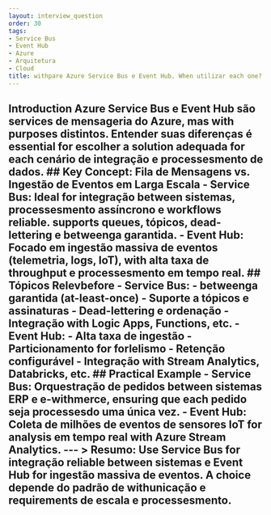 ```yaml
---
layout: interview_question
order: 30
tags:
- Service Bus
- Event Hub
- Azure
- Arquitetura
- Cloud
title: withpare Azure Service Bus e Event Hub. When utilizar each one?
---
```


## Introduction Azure Service Bus e Event Hub são services de mensageria do Azure, mas with purposes distintos. Entender suas diferenças é essential for escolher a solution adequada for each cenário de integração e processesmento de dados. ## Key Concept: Fila de Mensagens vs. Ingestão de Eventos em Larga Escala - **Service Bus**: Ideal for integração between sistemas, processesmento assíncrono e workflows reliable. supports queues, tópicos, dead-lettering e betweenga garantida. - **Event Hub**: Focado em ingestão massiva de eventos (telemetria, logs, IoT), with alta taxa de throughput e processesmento em tempo real. ## Tópicos Relevbefore - **Service Bus**: - betweenga garantida (at-least-once) - Suporte a tópicos e assinaturas - Dead-lettering e ordenação - Integração with Logic Apps, Functions, etc. - **Event Hub**: - Alta taxa de ingestão - Particionamento for forlelismo - Retenção configurável - Integração with Stream Analytics, Databricks, etc. ## Practical Example - **Service Bus**: Orquestração de pedidos between sistemas ERP e e-withmerce, ensuring que each pedido seja processesdo uma única vez. - **Event Hub**: Coleta de milhões de eventos de sensores IoT for analysis em tempo real with Azure Stream Analytics. --- > **Resumo:** Use Service Bus for integração reliable between sistemas e Event Hub for ingestão massiva de eventos. A choice depende do padrão de withunicação e requirements de escala e processesmento.